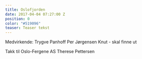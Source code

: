 ```yaml
---
title: Oslofjorden
date: 2017-04-04 07:27:00 Z
position: 0
color: "#519096"
teaser: Teaser tekst
---
```




Medvirkende: 
Trygve Panhoff 
Per Jørgensen 
Knut - skal finne ut

Takk til
Oslo-Fergene AS
Therese Pettersen 